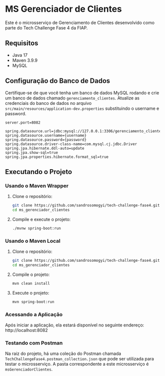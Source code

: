 # MS Gerenciador de Clientes

Este é o microsserviço de Gerenciamento de Clientes desenvolvido como parte do Tech Challenge Fase 4 da FIAP.

## Requisitos

- Java 17
- Maven 3.9.9
- MySQL

## Configuração do Banco de Dados

Certifique-se de que você tenha um banco de dados MySQL rodando e crie um banco de dados chamado `gerenciamento_clientes`. Atualize as credenciais do banco de dados no arquivo `src/main/resources/application-dev.properties` substituindo o username e password.

```properties
server.port=8082

spring.datasource.url=jdbc:mysql://127.0.0.1:3306/gerenciamento_clientes
spring.datasource.username={username}
spring.datasource.password={password}
spring.datasource.driver-class-name=com.mysql.cj.jdbc.Driver
spring.jpa.hibernate.ddl-auto=update
spring.jpa.show-sql=true
spring.jpa.properties.hibernate.format_sql=true
```

## Executando o Projeto

### Usando o Maven Wrapper

1. Clone o repositório:
    ```sh
    git clone https://github.com/sandrosomogyi/tech-challenge-fase4.git
    cd ms_gerenciador_clientes
    ```

2. Compile e execute o projeto:
    ```sh
    ./mvnw spring-boot:run
    ```

### Usando o Maven Local

1. Clone o repositório:
    ```sh
    git clone https://github.com/sandrosomogyi/tech-challenge-fase4.git
    cd ms_gerenciador_clientes
    ```

2. Compile o projeto:
    ```sh
    mvn clean install
    ```

3. Execute o projeto:
    ```sh
    mvn spring-boot:run
    ```

### Acessando a Aplicação

Após iniciar a aplicação, ela estará disponível no seguinte endereço: http://localhost:8082


### Testando com Postman

Na raiz do projeto, há uma coleção do Postman chamada `TechChallengeFase4.postman_collection.json` que pode ser utilizada para testar o microsserviço. A pasta correspondente a este microsserviço é `msGerenciadorClientes`.

